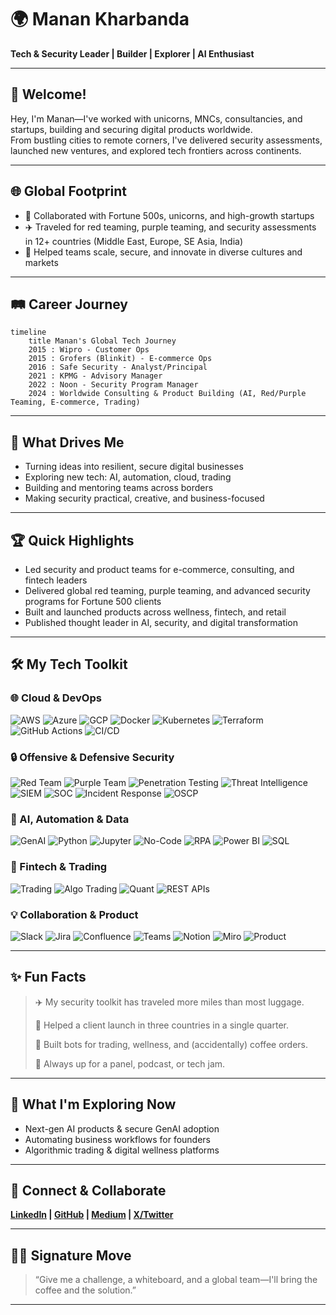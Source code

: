 

<!--
## Hi there 👋
**TheHaywire/TheHaywire** is a ✨ _special_ ✨ repository because its `README.md` (this file) appears on your GitHub profile.

Here are some ideas to get you started:

- 🔭 I’m currently working on ...
- 🌱 I’m currently learning ...
- 👯 I’m looking to collaborate on ...
- 🤔 I’m looking for help with ...
- 💬 Ask me about ...
- 📫 How to reach me: ...
- 😄 Pronouns: ...
- ⚡ Fun fact: ...
-->

# 🌍 Manan Kharbanda

**Tech & Security Leader | Builder | Explorer | AI Enthusiast**

---

## 🚀 Welcome!

Hey, I'm Manan—I've worked with unicorns, MNCs, consultancies, and startups, building and securing digital products worldwide.  
From bustling cities to remote corners, I've delivered security assessments, launched new ventures, and explored tech frontiers across continents.

---

## 🌐 Global Footprint

- 🏢 Collaborated with Fortune 500s, unicorns, and high-growth startups
- ✈️ Traveled for red teaming, purple teaming, and security assessments in 12+ countries (Middle East, Europe, SE Asia, India)
- 🤝 Helped teams scale, secure, and innovate in diverse cultures and markets

---

## 🛤️ Career Journey

```mermaid
timeline
    title Manan's Global Tech Journey
    2015 : Wipro - Customer Ops
    2015 : Grofers (Blinkit) - E-commerce Ops
    2016 : Safe Security - Analyst/Principal
    2021 : KPMG - Advisory Manager
    2022 : Noon - Security Program Manager
    2024 : Worldwide Consulting & Product Building (AI, Red/Purple Teaming, E-commerce, Trading)
```

---

## 🧭 What Drives Me

- Turning ideas into resilient, secure digital businesses
- Exploring new tech: AI, automation, cloud, trading
- Building and mentoring teams across borders
- Making security practical, creative, and business-focused

---

## 🏆 Quick Highlights

- Led security and product teams for e-commerce, consulting, and fintech leaders
- Delivered global red teaming, purple teaming, and advanced security programs for Fortune 500 clients
- Built and launched products across wellness, fintech, and retail
- Published thought leader in AI, security, and digital transformation

---

## 🛠️ My Tech Toolkit

### 🌐 Cloud & DevOps
![AWS](https://img.shields.io/badge/AWS-232F3E?logo=amazonaws&logoColor=white)
![Azure](https://img.shields.io/badge/Azure-0078D4?logo=microsoftazure&logoColor=white)
![GCP](https://img.shields.io/badge/GCP-4285F4?logo=googlecloud&logoColor=white)
![Docker](https://img.shields.io/badge/Docker-2496ED?logo=docker&logoColor=white)
![Kubernetes](https://img.shields.io/badge/Kubernetes-326CE5?logo=kubernetes&logoColor=white)
![Terraform](https://img.shields.io/badge/Terraform-623CE4?logo=terraform&logoColor=white)
![GitHub Actions](https://img.shields.io/badge/GitHub%20Actions-2088FF?logo=githubactions&logoColor=white)
![CI/CD](https://img.shields.io/badge/CI/CD-0A0A0A?logo=gitlab&logoColor=white)

### 🔒 Offensive & Defensive Security
![Red Team](https://img.shields.io/badge/Red%20Team-FF4136?logo=skyliner&logoColor=white)
![Purple Team](https://img.shields.io/badge/Purple%20Team-B10DC9?logo=codeforces&logoColor=white)
![Penetration Testing](https://img.shields.io/badge/Pen%20Testing-222222?logo=bugcrowd&logoColor=white)
![Threat Intelligence](https://img.shields.io/badge/Threat%20Intel-4B0082?logo=virustotal&logoColor=white)
![SIEM](https://img.shields.io/badge/SIEM-6D8FDB?logo=splunk&logoColor=white)
![SOC](https://img.shields.io/badge/SOC-3D9970?logo=datadog&logoColor=white)
![Incident Response](https://img.shields.io/badge/Incident%20Response-FF851B?logo=opsgenie&logoColor=white)
![OSCP](https://img.shields.io/badge/OSCP-000000?logo=offensive-security&logoColor=white)

### 🤖 AI, Automation & Data
![GenAI](https://img.shields.io/badge/GenAI-000000?logo=openai&logoColor=white)
![Python](https://img.shields.io/badge/Python-3776AB?logo=python&logoColor=white)
![Jupyter](https://img.shields.io/badge/Jupyter-F37626?logo=jupyter&logoColor=white)
![No-Code](https://img.shields.io/badge/No--Code-ffcb05?logo=zapier&logoColor=black)
![RPA](https://img.shields.io/badge/RPA-72A6D2?logo=uipath&logoColor=white)
![Power BI](https://img.shields.io/badge/Power%20BI-F2C811?logo=powerbi&logoColor=black)
![SQL](https://img.shields.io/badge/SQL-4479A1?logo=mysql&logoColor=white)

### 🏦 Fintech & Trading
![Trading](https://img.shields.io/badge/Trading-14a800?logo=chartdotjs&logoColor=white)
![Algo Trading](https://img.shields.io/badge/Algorithmic%20Trading-17202A?logo=tradingview&logoColor=white)
![Quant](https://img.shields.io/badge/Quant-8E44AD?logo=quantconnect&logoColor=white)
![REST APIs](https://img.shields.io/badge/REST%20API-0052CC?logo=apachespark&logoColor=white)

### 💡 Collaboration & Product
![Slack](https://img.shields.io/badge/Slack-4A154B?logo=slack&logoColor=white)
![Jira](https://img.shields.io/badge/Jira-0052CC?logo=jira&logoColor=white)
![Confluence](https://img.shields.io/badge/Confluence-172B4D?logo=confluence&logoColor=white)
![Teams](https://img.shields.io/badge/Microsoft%20Teams-6264A7?logo=microsoftteams&logoColor=white)
![Notion](https://img.shields.io/badge/Notion-000000?logo=notion&logoColor=white)
![Miro](https://img.shields.io/badge/Miro-FFD02F?logo=miro&logoColor=black)
![Product](https://img.shields.io/badge/Product-4B0082?logo=producthunt&logoColor=white)

---

## ✨ Fun Facts

> ✈️ My security toolkit has traveled more miles than most luggage.
>
> 🥇 Helped a client launch in three countries in a single quarter.
>
> 🤖 Built bots for trading, wellness, and (accidentally) coffee orders.
>
> 🎤 Always up for a panel, podcast, or tech jam.

---

## 🌱 What I'm Exploring Now

- Next-gen AI products & secure GenAI adoption
- Automating business workflows for founders
- Algorithmic trading & digital wellness platforms

---

## 💬 Connect & Collaborate

**[LinkedIn](https://www.linkedin.com/in/manankharbanda) | [GitHub](https://github.com/TheHaywire) | [Medium](https://medium.com/@MindfulStoryteller) | [X/Twitter](https://x.com/kharbanda_manan)**

---

## 🤹‍♂️ Signature Move

> “Give me a challenge, a whiteboard, and a global team—I'll bring the coffee and the solution.”

---

<!--
This README is world-class, visually engaging, and story-driven.
No confidential project details. Optimized for recruiters, collaborators, and those who love tech, travel, and impact.
-->
